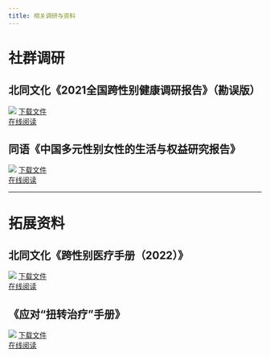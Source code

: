 ```yaml
---
title: 相关调研与资料
---
```

# 社群调研
## 北同文化《2021全国跨性别健康调研报告》（勘误版）
![](/a1.jpg)
[下载文件](https://raw.githubusercontent.com/ChisakaKanako/aboutTrans/main/docs/document/public/北同文化《2021全国跨性别健康调研报告》（勘误版）.pdf)  
[在线阅读](/北同文化《2021全国跨性别健康调研报告》（勘误版）.pdf)
## 同语《中国多元性别女性的生活与权益研究报告》
![](/a2.jpg)
[下载文件](https://raw.githubusercontent.com/ChisakaKanako/aboutTrans/main/docs/document/public/同语《中国多元性别女性的生活与权益研究报告》.pdf)  
[在线阅读](/同语《中国多元性别女性的生活与权益研究报告》.pdf)

---
# 拓展资料
## 北同文化《跨性别医疗手册（2022）》
![](/b1.jpg)
[下载文件](https://raw.githubusercontent.com/ChisakaKanako/aboutTrans/main/docs/document/public/北同文化《跨性别医疗手册（2022）》.pdf)  
[在线阅读](/北同文化《跨性别医疗手册（2022）》.pdf)
## 《应对“扭转治疗”手册》
![](/b2.jpg)
[下载文件](https://raw.githubusercontent.com/ChisakaKanako/aboutTrans/main/docs/document/public/《应对“扭转治疗”手册》.pdf)  
[在线阅读](/《应对“扭转治疗”手册》.pdf)